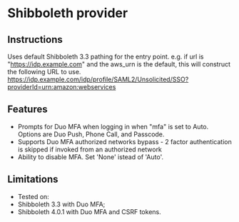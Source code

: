 # Shibboleth provider

## Instructions

Uses default Shibboleth 3.3 pathing for the entry point.
e.g. if url is "https://idp.example.com" and the aws_urn is the default, this will construct the following URL to use.
https://idp.example.com/idp/profile/SAML2/Unsolicited/SSO?providerId=urn:amazon:webservices

## Features

* Prompts for Duo MFA when logging in when "mfa" is set to Auto. Options are Duo Push, Phone Call, and Passcode.
* Supports Duo MFA authorized networks bypass - 2 factor authentication is skipped if invoked from an authorized network
* Ability to disable MFA. Set 'None' istead of 'Auto'.

## Limitations

* Tested on:
 * Shibboleth 3.3 with Duo MFA;
 * Shibboleth 4.0.1 with Duo MFA and CSRF tokens.
